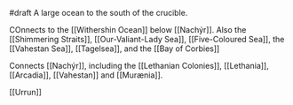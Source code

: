 #draft 
A large ocean to the south of the crucible.

COnnects to the [[Withershin Ocean]] below [[Nachýr]]. Also the [[Shimmering Straits]], [[Our-Valiant-Lady Sea]], [[Five-Coloured Sea]], the [[Vahestan Sea]], [[Tagelsea]], and the [[Bay of Corbies]]

Connects [[Nachýr]], including the [[Lethanian Colonies]], [[Lethania]], [[Arcadia]], [[Vahestan]] and [[Murænia]].

[[Urrun]]